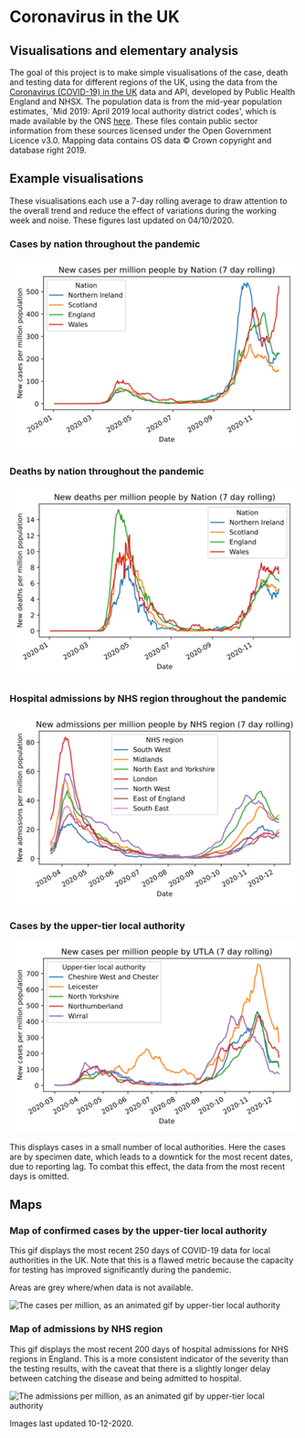 # Coronavirus in the UK

## Visualisations and elementary analysis
The goal of this project is to make simple visualisations of the case, death and testing data for different regions of the UK, using the data from the [Coronavirus (COVID-19) in the UK](https://coronavirus.data.gov.uk/developers-guide) data and API, developed by Public Health England and NHSX. 
The population data is from the mid-year population estimates, `Mid 2019: April 2019 local authority district codes', which is made available by the ONS [here](https://www.ons.gov.uk/peoplepopulationandcommunity/populationandmigration/populationestimates/datasets/populationestimatesforukenglandandwalesscotlandandnorthernireland).
These files contain public sector information from these sources licensed under the Open Government Licence v3.0.
Mapping data contains OS data © Crown copyright and database right 2019.

## Example visualisations
These visualisations each use a 7-day rolling average to draw attention to the overall trend and reduce the effect of variations during the working week and noise.
These figures last updated on 04/10/2020.

### Cases by nation throughout the pandemic
![Case rate by nation in the UK](img/nation_cases.svg)

### Deaths by nation throughout the pandemic
![Death rate by nation in the UK](img/nation_deaths.svg)

### Hospital admissions by NHS region throughout the pandemic
![Admission rate by region in the UK](img/nhs_admissions.svg)

### Cases by the upper-tier local authority
![Case rate by nation in the UK](img/utla_cases.svg)

This displays cases in a small number of local authorities. Here the cases are by specimen date, which leads to a downtick for the most recent dates, due to reporting lag. To combat this effect, the data from the most recent days is omitted.

## Maps
### Map of confirmed cases by the upper-tier local authority
This gif displays the most recent 250 days of COVID-19 data for local authorities in the UK. Note that this is a flawed metric because the capacity for testing has improved significantly during the pandemic.

Areas are grey where/when data is not available.

<img src="img/map_gif_utla_newCases.gif" alt="The cases per million, as an animated gif by upper-tier local authority" width=500>


### Map of admissions by NHS region
This gif displays the most recent 200 days of hospital admissions for NHS regions in England. This is a more consistent indicator of the severity than the testing results, with the caveat that there is a slightly longer delay between catching the disease and being admitted to hospital.

<img src="img/map_gif_nhsRegion_newAdmissions.gif" alt="The admissions per million, as an animated gif by upper-tier local authority" width=500>

Images last updated 10-12-2020.
